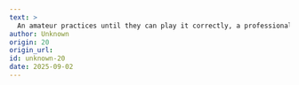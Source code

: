 ```yaml
---
text: >
  An amateur practices until they can play it correctly, a professional practices until they can't play it incorrectly.
author: Unknown
origin: 20
origin_url:
id: unknown-20
date: 2025-09-02 
---
```

